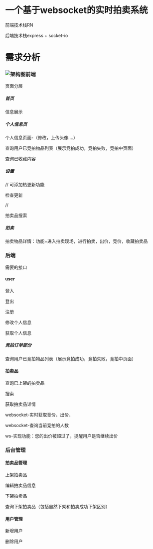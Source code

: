 # 一个基于websocket的实时拍卖系统

前端技术栈RN

后端技术栈express + socket-io

# 需求分析

### ![架构图](https://s2.ax1x.com/2020/02/10/1IYrJP.png)前端

页面分层

##### 首页

信息展示



##### 个人信息页

个人信息页面-（修改，上传头像....）

查询用户已竞拍物品列表（展示竞拍成功，竞拍失败，竞拍中页面）

查询已收藏内容

##### 设置

// 可添加热更新功能

检查更新

//

拍卖品搜索

##### 拍卖

拍卖物品详情：功能=进入拍卖现场，进行拍卖，出价，竞价，收藏拍卖品



### 后端

需要的接口

#### user

登入

登出

注册

修改个人信息

获取个人信息

##### 竞拍订单部分

查询用户已竞拍物品列表（展示竞拍成功，竞拍失败，竞拍中页面）

#### 拍卖品

查询已上架的拍卖品

搜索

获取拍卖品详情

websocket-实时获取竞价，出价，

websocket-查询当前竞拍的人数

ws-实现功能：您的出价被超过了，提醒用户是否继续出价

### 后台管理

#### 拍卖品管理

上架拍卖品

编辑拍卖品信息

下架拍卖品

查询下架拍卖品（包括自然下架和拍卖成功下架区别）



#### 用户管理

新增用户

删除用户


